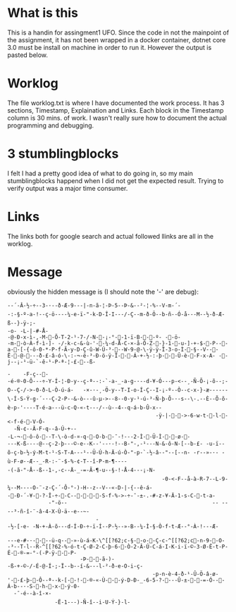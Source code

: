 # What is this
This is a handin for assingment1 UFO. Since the code in not the mainpoint of the assignment, it has not been wrapped in a docker container, dotnet core 3.0 must be install on machine in order to run it. However the output is pasted below.

# Worklog
The file worklog.txt is where I have documented the work process.
It has 3 sections, Timestamp, Explaination and Links. Each block in the Timestamp column is 30 mins. of work. I wasn't really sure how to document the actual programming and debugging.  

# 3 stumblingblocks 
I felt I had a pretty good idea of what to do going in, so my main stumblingblocks happend when I did not get the expected result. Trying to verify output was a major time consumer.

# Links
The links both for google search and actual followed llinks are all in the worklog.


# Message
obviously the hidden message is (I should note the '-' are debug):
```
--´-Â-½-÷--3-·--ð-Æ-9---|-n-ã-¦-Þ-5--Þ-&--²-¦-%--V-m-´-
-:-§-º-a-!--ç-ö----¼-e-ï-"-k-D-Î-I---/-Ç--m-ð-Ö--b-ñ--Ó-å---M--½-ð-Æ-ß--}-ÿ-;-
-o- -L-|-#-Å-
-@-Ð-x-ì-,-M--Õ-T-2-¹-7-/-N--¡-°--1-ï-B---º- --ö-
-m--ò-À-f-ì-]- -/-k-c-&-ù-'--¼-d-Å-C-×-å-Ó-Z--}-1--u-]-+-$--P---a--[-{-ô-0-*-P-f-Ã-y-D-Ç-û-W-Ú-³---W-9-@-\-ÿ-ÿ-Ï-3-o-Ì--§--V---Ë--@----ð-£-â-ó-\-:-¬-ë-³-Ð-ö-ÿ-Ï---Á-+-½-:-þ---Û-è--F-x-A- --j--¡-¹-ü-`-ê-¹-P-ª-¦-£---ß-
                                                                           -	-F-ç---
-é-®-0-Õ---÷-Y-Í-¦-Ð-y--ç-ª--:-`-a-_-a-g-·--d-¥-Ó---p-<--¸-Ñ-Õ-¡-õ--;-O--Ç-/->-0-ð-L-Ò-ú-á-	-×-·-¸-Ö-y--T-I-o-Í-Ç--I-¡-º--Ò--c-x-}-æ------\-Í-S-Ý-g-´-·-Ç-2-P--&-ò---û-µ->--8--0-y-¹-ú-³-Ñ-þ-Õ-·-s--\-.--È--Õ-õ-è-p-'----T-é-a---ü-c-Q-«-t---/--ù--4--q-á-b-Û-x--
                                               -ÿ-|--->-6-w-t--l--<-f-é--V-Ó-
  -Ñ-¢--Ä-F-q--â-Ú-+--
-L-¬--ô-ô---T-\-ò-d-¤-q--O-b--¯-!---2-Ì--Ü-Ì---ø--
---K-ß----@--ç-2-þ---©-e--K--'--·-!--B-"-,-¹---N-&-ô-N-[--b-£- -u-ï--õ-ç-b-½-ý-M-t-¹-S-T-A---¹--Ü-Ú-h-Ä-ú-Ò-"-p-`-½-â--"--[--n- -r--»-·- -ù-F-ø--Æ--_-R-:-¨-$-%-¢-T--î-P-m-¶----
-(-ã-"-Å--ß--1-,-c--Ä-_-=-Ã-¶-u--§-!-Å-4---¡-N-
                                                 -0-<-F--å-à-R-7--L-9-¼--M----O-¨-z-Ç-´-Ô-°-)-H--z--V--«-D-|-{--ê-á-
--Ð-´-¥--?-Î-÷--C------S-f-%->-÷-¯-±-.-#-z-¥-Ä-1-s-C--t-a-
             -"-ö--                                              -- --	--³-ñ-î-¨-â-4-X-Ù-ä--e--~-
                            -
-½-[-e- -N-+-À-õ---d-Í-Ð-÷-ï-Í--P-½--»-B--¼-Ì-§-Ò-f-t-Æ--°-À-!---Æ-
                                                                         ---e-#-·----ü-q---»-ù-á-K-\^[[?62;c-§--o--Ç-c-^[[?62;c-n-9--O- -³--T-l--R-^[[?62-%-ó-t-Ç-Ø-2-C-þ-6--Ò-2-Â-Ú-C-á-I-K-i-ï-©-3-Ø-Ê-t-P-É--®-=-°-(-P-ÿ---P-
                       -Þ---ã-)-
-ß-+-©-/-É-@-Í-;-Ï--b--í-&---l-²-ð-e-O-i-ç-
                                              -p-n-è-4-ð-¹-Û-Ö-â-ø-'--£-þ--Ô--ª--k-[--!--®-«-Ù---ý-D-Ð-_-6-5-?----Û-±---=-Ó---Á-b--·-S--h--x--ý-0-
  -¯-é--à-î-×-
               -Ë-1---)-Ñ-î--i-U-Ý-}-l-
```
